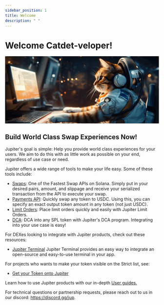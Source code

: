 ```yaml
---
sidebar_position: 1
title: Welcome
description: " "
---
```


# Welcome Catdet-veloper!

![cat_at_computer.png](../static/img/cat_at_computer.png)

## Build World Class Swap Experiences Now!

Jupiter's goal is simple: Help you provide world class experiences for your users. We aim to do this with as little work as possible on your end, regardless of use case or need.

Jupiter offers a wide range of tools to make your life easy. Some of these tools include:

- [Swaps](/docs/APIs/swap-api): One of the Fastest Swap APIs on Solana. Simply put in your desired pairs, amount, and slippage and receive your serialized transaction from the API to execute your swap.<br/>
- [Payments API](/docs/APIs/payments-api): Quickly swap any token to USDC. Using this, you can specify an exact output token amount in any token (not just USDC).<br/>
- [Limit Orders](/docs/limit-order/): Place limit orders quickly and easily with Jupiter Limit Orders. <br/>
- [DCA](/docs/dca/): DCA into any SPL token with Jupiter's DCA program. Integrating into your use case is easy!

For DEXes looking to integrate with Jupiter products, check out these resources:
- [Jupiter Terminal](/docs/jupiter-terminal/jupiter-terminal) Jupiter Terminal provides an easy way to integrate an open-source and easy-to-use terminal in your app.

For projects who wants to make your token visible on the Strict list, see:

- [Get your Token onto Jupiter](/docs/get-your-token-onto-jup)

Learn how to use Jupiter products with our in-depth [User guides.](/guides)

For technical questions or partnership requests, please reach out to us in our discord: https://discord.gg/jup.
